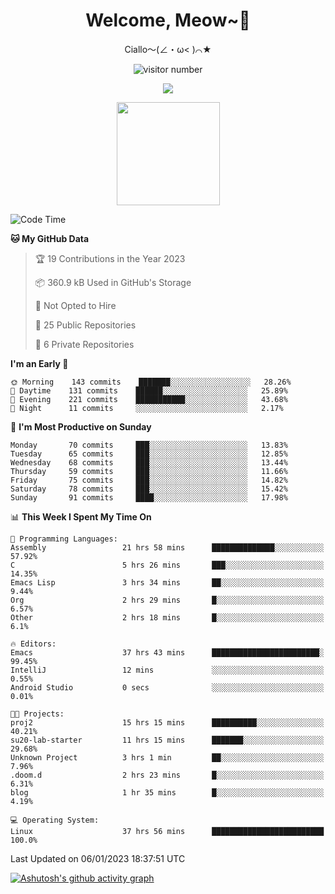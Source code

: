 <div align="center">
  <h1>Welcome, Meow~👋</h1>
  <p>Ciallo～(∠・ω< )⌒★</p>
</div>

<p align="center">
  <img src="https://count.getloli.com/get/@Ziqi-Yang?theme=rule34" alt="visitor number" />
</p>

<p align="center">
  <img src="https://skillicons.dev/icons?i=c,py,flutter,go,java,js,linux,emacs" />
</p>
<p align="center">
  <img height="165" src="https://github-readme-stats.vercel.app/api?username=Ziqi-Yang&show_icons=true&include_all_commits=true&hide_border=true" />
</p>

<!--START_SECTION:waka-->
![Code Time](http://img.shields.io/badge/Code%20Time-353%20hrs%2044%20mins-blue)

**🐱 My GitHub Data** 

> 🏆 19 Contributions in the Year 2023
 > 
> 📦 360.9 kB Used in GitHub's Storage 
 > 
> 🚫 Not Opted to Hire
 > 
> 📜 25 Public Repositories 
 > 
> 🔑 6 Private Repositories  
 > 
**I'm an Early 🐤** 

```text
🌞 Morning    143 commits    ███████░░░░░░░░░░░░░░░░░░   28.26% 
🌆 Daytime    131 commits    ██████░░░░░░░░░░░░░░░░░░░   25.89% 
🌃 Evening    221 commits    ███████████░░░░░░░░░░░░░░   43.68% 
🌙 Night      11 commits     ░░░░░░░░░░░░░░░░░░░░░░░░░   2.17%

```
📅 **I'm Most Productive on Sunday** 

```text
Monday       70 commits     ███░░░░░░░░░░░░░░░░░░░░░░   13.83% 
Tuesday      65 commits     ███░░░░░░░░░░░░░░░░░░░░░░   12.85% 
Wednesday    68 commits     ███░░░░░░░░░░░░░░░░░░░░░░   13.44% 
Thursday     59 commits     ███░░░░░░░░░░░░░░░░░░░░░░   11.66% 
Friday       75 commits     ███░░░░░░░░░░░░░░░░░░░░░░   14.82% 
Saturday     78 commits     ███░░░░░░░░░░░░░░░░░░░░░░   15.42% 
Sunday       91 commits     ████░░░░░░░░░░░░░░░░░░░░░   17.98%

```


📊 **This Week I Spent My Time On** 

```text
💬 Programming Languages: 
Assembly                 21 hrs 58 mins      ██████████████░░░░░░░░░░░   57.92% 
C                        5 hrs 26 mins       ███░░░░░░░░░░░░░░░░░░░░░░   14.35% 
Emacs Lisp               3 hrs 34 mins       ██░░░░░░░░░░░░░░░░░░░░░░░   9.44% 
Org                      2 hrs 29 mins       █░░░░░░░░░░░░░░░░░░░░░░░░   6.57% 
Other                    2 hrs 18 mins       █░░░░░░░░░░░░░░░░░░░░░░░░   6.1%

🔥 Editors: 
Emacs                    37 hrs 43 mins      ████████████████████████░   99.45% 
IntelliJ                 12 mins             ░░░░░░░░░░░░░░░░░░░░░░░░░   0.55% 
Android Studio           0 secs              ░░░░░░░░░░░░░░░░░░░░░░░░░   0.01%

🐱‍💻 Projects: 
proj2                    15 hrs 15 mins      ██████████░░░░░░░░░░░░░░░   40.21% 
su20-lab-starter         11 hrs 15 mins      ███████░░░░░░░░░░░░░░░░░░   29.68% 
Unknown Project          3 hrs 1 min         ██░░░░░░░░░░░░░░░░░░░░░░░   7.96% 
.doom.d                  2 hrs 23 mins       █░░░░░░░░░░░░░░░░░░░░░░░░   6.31% 
blog                     1 hr 35 mins        █░░░░░░░░░░░░░░░░░░░░░░░░   4.19%

💻 Operating System: 
Linux                    37 hrs 56 mins      █████████████████████████   100.0%

```


 Last Updated on 06/01/2023 18:37:51 UTC
<!--END_SECTION:waka-->


[![Ashutosh's github activity graph](https://github-readme-activity-graph.cyclic.app/graph?username=Ziqi-Yang&theme=github)](https://github.com/ashutosh00710/github-readme-activity-graph)

